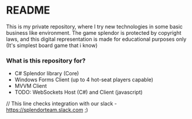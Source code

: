 # README #

This is my private repository, where I try new technologies in some basic business like environment. The game splendor is protected by copyright laws, and this digital representation is made for educational purposes only (It's simplest board game that i know)

### What is this repository for? ###

- C# Splendor library (Core)
- Windows Forms Client (up to 4 hot-seat players capable) 
- MVVM Client 
- TODO: WebSockets Host (C#) and Client (javascript)

// This line checks integration with our slack - https://splendorteam.slack.com ;)